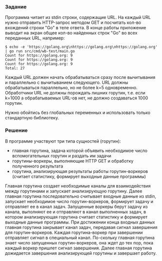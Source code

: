 ### Задание

Программа читает из stdin строки, содержащие URL. На каждый URL нужно отправить HTTP-запрос методом GET и посчитать кол-во вхождений строки "Go" в теле ответа. В конце работы приложение выводит на экран общее кол-во найденных строк "Go" во всех переданных URL, например:

	$ echo -e 'https://golang.org\nhttps://golang.org\nhttps://golang.org' | go run src/cmd/wb-test/main.go
	Count for https://golang.org: 9
	Count for https://golang.org: 9
	Count for https://golang.org: 9
	Total: 27

Каждый URL должен начать обрабатываться сразу после вычитывания и параллельно с вычитыванием следующего. URL должны обрабатываться параллельно, но не более k=5 одновременно. Обработчики URL не должны порождать лишних горутин, т.е. если k=1000 а обрабатываемых URL-ов нет, не должно создаваться 1000 горутин.

Нужно обойтись без глобальных переменных и использовать только стандартную библиотеку.



### Решение
В программе участвуют три типа сущностей (горутин):
 - главная горутина, задача которой объявить необходимое число вспомогательных горутин и раздать им задачи
 - горутины-воркеры, выполняющие HTTP GET и обработку полученного результата
 - горутина, анализирующая результаты работы горутин-воркеров (считает статистику, формирует выходные данные программы)

Главная горутина создает необходимые каналы для взаимодействия между горутинами и запускает анализирующую горутину.
Далее главная горутина последовательно считывает входные данные из stdin, запускает необходимое число горутин-воркеров, формирует задачу и отправляет ее в канал задач.
Запущенные воркеры берут задачу из канала, выполняют ее и отправляют в канал выполненных задач, в котором анализирующая горутина считает статистику и формирует выходные данные программы.
При достижении конца входных данных главная горутина закрывает канал задач, передавая сигнал завершения для горутин-воркеров.
Каждая горутина-воркер при завершении отправляет сигнал в специальный канал.
По-скольку главная горутина знает число запущенных горутин-воркеров, она ждет до тех пор, пока каждый воркер пришлет сигнал завершения.
Далее главная горутина дожидается завершения анализирующей горутины и завершает работу.